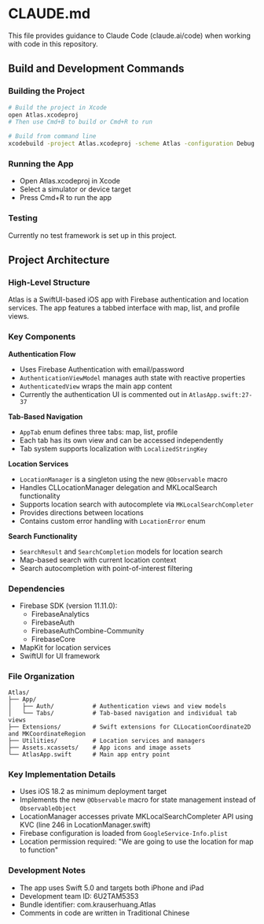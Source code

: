 # CLAUDE.md

This file provides guidance to Claude Code (claude.ai/code) when working with code in this repository.

## Build and Development Commands

### Building the Project
```bash
# Build the project in Xcode
open Atlas.xcodeproj
# Then use Cmd+B to build or Cmd+R to run

# Build from command line
xcodebuild -project Atlas.xcodeproj -scheme Atlas -configuration Debug build
```

### Running the App
- Open Atlas.xcodeproj in Xcode
- Select a simulator or device target
- Press Cmd+R to run the app

### Testing
Currently no test framework is set up in this project.

## Project Architecture

### High-Level Structure
Atlas is a SwiftUI-based iOS app with Firebase authentication and location services. The app features a tabbed interface with map, list, and profile views.

### Key Components

**Authentication Flow**
- Uses Firebase Authentication with email/password
- `AuthenticationViewModel` manages auth state with reactive properties
- `AuthenticatedView` wraps the main app content
- Currently the authentication UI is commented out in `AtlasApp.swift:27-37`

**Tab-Based Navigation**
- `AppTab` enum defines three tabs: map, list, profile
- Each tab has its own view and can be accessed independently
- Tab system supports localization with `LocalizedStringKey`

**Location Services**
- `LocationManager` is a singleton using the new `@Observable` macro
- Handles CLLocationManager delegation and MKLocalSearch functionality
- Supports location search with autocomplete via `MKLocalSearchCompleter`
- Provides directions between locations
- Contains custom error handling with `LocationError` enum

**Search Functionality**
- `SearchResult` and `SearchCompletion` models for location search
- Map-based search with current location context
- Search autocompletion with point-of-interest filtering

### Dependencies
- Firebase SDK (version 11.11.0):
  - FirebaseAnalytics
  - FirebaseAuth
  - FirebaseAuthCombine-Community
  - FirebaseCore
- MapKit for location services
- SwiftUI for UI framework

### File Organization
```
Atlas/
├── App/
│   ├── Auth/           # Authentication views and view models
│   └── Tabs/           # Tab-based navigation and individual tab views
├── Extensions/         # Swift extensions for CLLocationCoordinate2D and MKCoordinateRegion
├── Utilities/          # Location services and managers
├── Assets.xcassets/    # App icons and image assets
└── AtlasApp.swift      # Main app entry point
```

### Key Implementation Details
- Uses iOS 18.2 as minimum deployment target
- Implements the new `@Observable` macro for state management instead of `ObservableObject`
- LocationManager accesses private MKLocalSearchCompleter API using KVC (line 246 in LocationManager.swift)
- Firebase configuration is loaded from `GoogleService-Info.plist`
- Location permission required: "We are going to use the location for map to function"

### Development Notes
- The app uses Swift 5.0 and targets both iPhone and iPad
- Development team ID: 6U2TAM5353
- Bundle identifier: com.krauserhuang.Atlas
- Comments in code are written in Traditional Chinese
